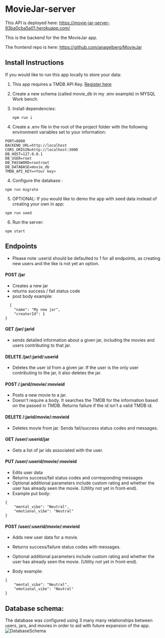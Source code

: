 # MovieJar-server

This API is deployed here: https://movie-jar-server-93ba0cba5a01.herokuapp.com/

This is the backend for the the MovieJar app. 

The frontend repo is here: https://github.com/anagelberg/MovieJar 

## Install Instructions
If you would like to run this app locally to store your data: 

1) This app requires a TMDB API Key. [Register here](https://developer.themoviedb.org/docs/getting-started)
2) Create a new schema (called movie_db in my .env example) in MYSQL Work bench.
3) Install dependencies:

   ```
   npm run i
   ```
5) Create a .env file in the root of the project folder with the following environment variables set to your information:
   
```
PORT=8080
BACKEND_URL=http://localhost
CORS_ORIGIN=http://localhost:3000
DB_HOST=127.0.0.1
DB_USER=root
DB_PASSWORD=rootroot
DB_DATABASE=movie_db
TMDB_API_KEY=<Your key>
```

4) Configure the database :
   
```
npm run migrate
```

5) OPTIONAL: If you would like to demo the app with seed data instead of creating your own in app:
   
```
npm run seed
```

6) Run the server:
   
```
npm start
```

## Endpoints 
* Please note :userid should be defaulted to 1 for all endpoints, as creating new users and the like is not yet an option.
  
#### POST /jar
- Creates a new jar
- returns success / fail status code
- post body example:

```
  {
    "name": "My new jar", 
    "creatorId": 1
}
```



#### GET /jar/:jarid
- sends detailed information about a given jar, including the movies and users contributing to that jar. 

#### DELETE /jar/:jarid/:userid
- Deletes the user id from a given jar. If the user is the only user contributing to the jar, it also deletes the jar.

#### POST /:jarid/movie/:movieid
- Posts a new movie to a jar.
- Doesn't require a body. It searches the TMDB for the information based on the passed in TMDB. Returns failure if the id isn't a valid TMDB id. 

#### DELETE /:jarid/movie/:movieid
- Deletes movie from jar. Sends fail/success status codes and messages. 

#### GET /user/:userid/jar
- Gets a list of jar ids associated with the user. 

#### PUT /user/:userid/movie/:movieid
- Edits user data
- Returns success/fail status codes and corresponding messages
- Optional additional parameters include custom rating and whether the user has already seen the movie. (Utility not yet in front-end).
- Example put body:
  
```
{
    "mental_vibe": "Neutral",
    "emotional_vibe": "Neutral"
}
```
 


#### POST /user/:userid/movie/:movieid
- Adds new user data for a movie.
-  Returns success/failure status codes with messages.
- Optional additional parameters include custom rating and whether the user has already seen the movie. (Utility not yet in front-end). 

- Body example:
```
{
    "mental_vibe": "Neutral",
    "emotional_vibe": "Neutral"
}
```


## Database schema: 
The database was configured using 3 many many relationships between users, jars, and movies in order to aid with future expansion of the app. 
![DatabaseSchema](https://github.com/anagelberg/MovieJar-server/assets/62032317/c86f9fc3-12ec-4a97-b2dd-dd78c2b72e6b)


